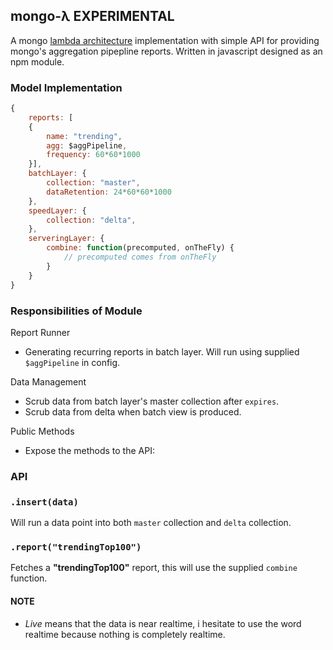 mongo-λ **EXPERIMENTAL**
------------------------

A mongo [lambda architecture](http://www.manning.com/marz/) implementation with simple API for providing mongo's aggregation pipepline reports. Written in javascript designed as an npm module.

### Model Implementation

```js
{
	reports: [
	{
		name: "trending",
		agg: $aggPipeline,
		frequency: 60*60*1000
	}],
	batchLayer: {
		collection: "master",
		dataRetention: 24*60*60*1000
	},
	speedLayer: {
		collection: "delta",
	},
	serveringLayer: {
		combine: function(precomputed, onTheFly) {
			// precomputed comes from onTheFly
		}
	}
}
```

### Responsibilities of Module

Report Runner
 - Generating recurring reports in batch layer. Will run using supplied `$aggPipeline` in config.


Data Management
 - Scrub data from batch layer's master collection after `expires`.
 - Scrub data from delta when batch view is produced.

Public Methods
- Expose the methods to the API:

### API

### `.insert(data)`

Will run a  data point into both `master` collection and `delta` collection.

### `.report("trendingTop100")`

Fetches a **"trendingTop100"** report, this will use the supplied `combine` function.

#### NOTE

* *Live* means that the data is near realtime, i hesitate to use the word realtime because nothing is completely realtime.
